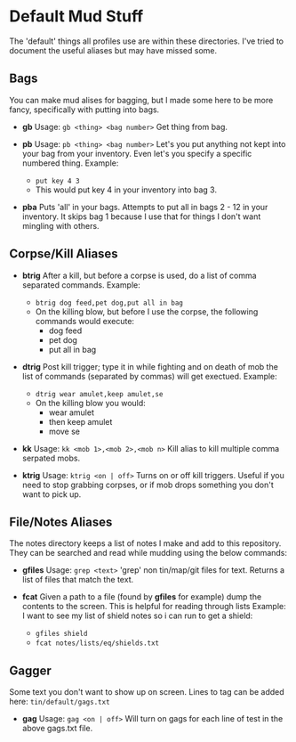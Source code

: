 # Default Mud Stuff
The 'default' things all profiles use are within these directories.  I've tried to document the useful
aliases but may have missed some.

## Bags
You can make mud alises for bagging, but I made some here to be more fancy, specifically with putting into bags.
- **gb**
  Usage: `gb <thing> <bag number>`
  Get thing from bag.

- **pb**
  Usage: `pb <thing> <bag number>`
  Let's you put anything not kept into your bag from your inventory.  Even let's you specify a specific
  numbered thing.
  Example:
    - `put key 4 3`
    - This would put key 4 in your inventory into bag 3.

- **pba**
  Puts 'all' in your bags.  Attempts to put all in bags 2 - 12 in your inventory.  It skips bag 1
  because I use that for things I don't want mingling with others.

## Corpse/Kill Aliases
- **btrig**
  After a kill, but before a corpse is used, do a list of comma separated commands.
  Example:
    - `btrig dog feed,pet dog,put all in bag`
    - On the killing blow, but before I use the corpse, the following commands would execute:
      - dog feed
      - pet dog
      - put all in bag

- **dtrig**
  Post kill trigger; type it in while fighting and on death of mob the list of
  commands (separated by commas) will get exectued.
  Example:
    - `dtrig wear amulet,keep amulet,se`
    - On the killing blow you would:
      - wear amulet
      - then keep amulet
      - move se

- **kk**
  Usage: `kk <mob 1>,<mob 2>,<mob n>`
  Kill alias to kill multiple comma serpated mobs.

- **ktrig**
  Usage: `ktrig <on | off>`
  Turns on or off kill triggers.  Useful if you need to stop grabbing corpses, or if mob drops something
  you don't want to pick up.

## File/Notes Aliases
The notes directory keeps a list of notes I make and add to this repository.  They can be
searched and read while mudding using the below commands:

- **gfiles**
  Usage: `grep <text>`
  'grep' non tin/map/git files for text.  Returns a list of files that match the text.

- **fcat**
  Given a path to a file (found by **gfiles** for example) dump the contents to the screen.
  This is helpful for reading through lists
  Example: I want to see my list of shield notes so i can run to get a shield:
    - `gfiles shield`
    - `fcat notes/lists/eq/shields.txt`

## Gagger
Some text you don't want to show up on screen.  Lines to tag can be added here:
`tin/default/gags.txt`

- **gag**
  Usage: `gag <on | off>`
  Will turn on gags for each line of test in the above gags.txt file.
